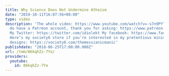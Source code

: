```yaml
---
title: Why Science Does Not Undermine Atheism
date: "2019-10-11T16:07:56+08:00"
type: video
description: 'The whole video: https://www.youtube.com/watch?v=-s7n9PYTtSM Yes, I
  do have a Patreon account, thank you for asking: https://www.patreon.com/themessianicmanic
  My Twitter: https://twitter.com/idiolekt My facebook: https://www.facebook.com/themessianicmanic/
  Here’s my society6 store if you’re interested in my pretentious minimalist poster
  designs: https://society6.com/themessianicmanic'
publishdate: "2018-06-25T17:00:00.000Z"
url: /tmm/06kqhZz-7Yo/
providers:
  youtube:
    id: 06kqhZz-7Yo
---
```

